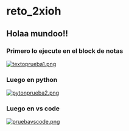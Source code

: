 # reto_2xioh
## Holaa mundoo!!
### Primero lo ejecute en el block de notas
[![textoprueba1.png](https://i.postimg.cc/Y9jRm619/textoprueba1.png)](https://postimg.cc/njbByQSb)
### Luego en python
[![pytonprueba2.png](https://i.postimg.cc/vHxm2JZH/pytonprueba2.png)](https://postimg.cc/7fDDfQzp)
### Luego en vs code
[![pruebavscode.png](https://i.postimg.cc/YqBNpKyj/pruebavscode.png)](https://postimg.cc/dDnZBXFK)

